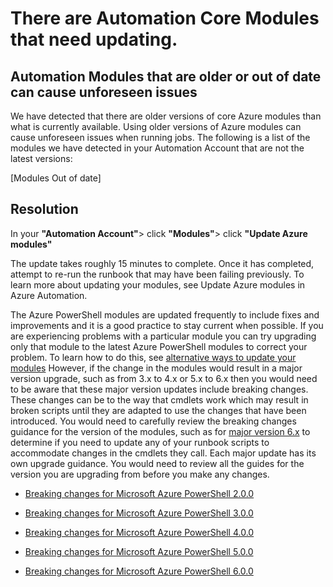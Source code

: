 ﻿<properties
pageTitle="Modules were found that are not current"
description="Modules may need to be updated"
infoBubbleText="See list of affected modules below"
service="microsoft.automation"
resource="runbooks"
authors="adoyle"
displayOrder=""
articleId="MoudleUpdate-48a86414-6e14-4785-8beb-33269666cc3e"
diagnosticScenario="AAModuleUpdateDetection"
selfHelpType="diagnostics"
supportTopicIds="32599853,32628003,32628005,32628006,32628008,32628009,32628012,32599860,32599906,32599907,32599908,32615224,32599909,32599923,32599854,32599917,32615220,32615221,32615222,32615223"
resourceTags="windows"
productPesIds="15607"
cloudEnvironments="public"
/>

# There are Automation Core Modules that need updating.
## Automation Modules that are older or out of date can cause unforeseen issues

We have detected that there are older versions of core Azure modules than what is currently available. Using older versions of Azure modules can cause unforeseen issues when running jobs. The following is a list of the modules we have detected in your Automation Account that are not the latest versions:
<!--$Modules Out of date-->[Modules Out of date]<!--/$Modules Out of date-->

## Resolution

In your **"Automation Account"**> click **"Modules"**> click **"Update Azure modules"**

The update takes roughly 15 minutes to complete. Once it has completed, attempt to re-run the runbook that may have been failing previously. To learn more about updating your modules, see Update Azure modules in Azure Automation.

The Azure PowerShell modules are updated frequently to include fixes and improvements and it is a good practice to stay current when possible.
If you are experiencing problems with a particular module you can try upgrading only that module to the latest Azure PowerShell modules to correct your problem. To learn how to do this, see [alternative ways to update your modules](https://docs.microsoft.com/azure/automation/automation-update-azure-modules#alternative-ways-to-update-your-modules)
However, if the change in the modules would result in a major version upgrade, such as from 3.x to 4.x or 5.x to 6.x then you would need to be aware that these major version updates include breaking changes. These changes can be to the way that cmdlets work which may result in broken scripts until they are adapted to use the changes that have been introduced.
You would need to carefully review the breaking changes guidance for the version of the modules, such as for [major version 6.x](https://github.com/Azure/azure-powershell/blob/preview/documentation/migration-guides/migration-guide.6.0.0.md) to determine if you need to update any of your runbook scripts to accommodate changes in the cmdlets they call.
Each major update has its own upgrade guidance. You would need to review all the guides for the version you are upgrading from before you make any changes.

* [Breaking changes for Microsoft Azure PowerShell 2.0.0](https://github.com/Azure/azure-powershell/blob/preview/documentation/migration-guides/migration-guide.2.0.0.md)

* [Breaking changes for Microsoft Azure PowerShell 3.0.0](https://github.com/Azure/azure-powershell/blob/preview/documentation/migration-guides/migration-guide.3.0.0.md)

* [Breaking changes for Microsoft Azure PowerShell 4.0.0](https://github.com/Azure/azure-powershell/blob/preview/documentation/migration-guides/migration-guide.4.0.0.md)

* [Breaking changes for Microsoft Azure PowerShell 5.0.0](https://github.com/Azure/azure-powershell/blob/preview/documentation/migration-guides/migration-guide.5.0.0.md)

* [Breaking changes for Microsoft Azure PowerShell 6.0.0](https://github.com/Azure/azure-powershell/blob/preview/documentation/migration-guides/migration-guide.6.0.0.md)
